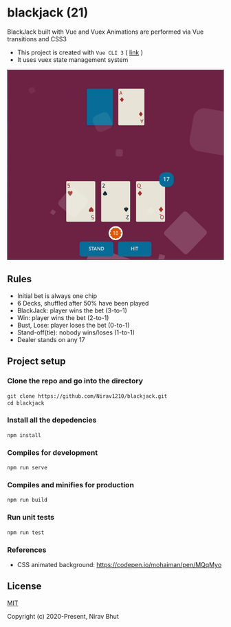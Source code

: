 # blackjack (21)
BlackJack built with Vue and Vuex
Animations are performed via Vue transitions and CSS3

- This project is created with `Vue CLI 3` ( [link](https://cli.vuejs.org/) )
- It uses vuex state management system

![alt text](https://github.com/Nirav1210/blackjack/blob/master/public/Screen_Shot-blackjack.png "screenshot of blackjack")

## Rules
- Initial bet is always one chip
- 6 Decks, shuffled after 50% have been played
- BlackJack: player wins the bet (3-to-1)
- Win: player wins the bet (2-to-1)
- Bust, Lose: player loses the bet (0-to-1)
- Stand-off(tie): nobody wins/loses (1-to-1)
- Dealer stands on any 17

## Project setup

### Clone the repo and go into the directory
```
git clone https://github.com/Nirav1210/blackjack.git
cd blackjack
```

### Install all the depedencies
```
npm install
```

### Compiles for development
```
npm run serve
```

### Compiles and minifies for production
```
npm run build
```

### Run unit tests
```
npm run test
```

### References
* CSS animated background: https://codepen.io/mohaiman/pen/MQqMyo


## License

[MIT](http://opensource.org/licenses/MIT)

Copyright (c) 2020-Present, Nirav Bhut

